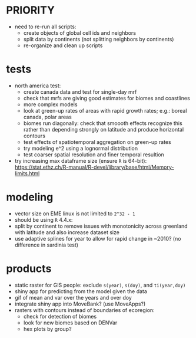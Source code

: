 # PRIORITY

- need to re-run all scripts:
  - create objects of global cell ids and neighbors 
  - split data by continents (not splitting neighbors by continents)
  - re-organize and clean up scripts

# tests

- north america test:
  - create canada data and test for single-day mrf
  - check that mrfs are giving good estimates for biomes and coastlines
  - more complex models
  - look at green-up rates of areas with rapid growth rates; e.g.: boreal canada, polar areas
  - biomes run diagonally: check that smoooth effects recognize this rather than depending strongly on latitude and produce horizontal contours
  - test effects of spatiotemporal aggregation on green-up rates
  - try modeling e^2 using a lognormal distribution
  - test coarser spatial resolution and finer temporal resultion
- try increasing max dataframe size (ensure `R` is 64-bit): https://stat.ethz.ch/R-manual/R-devel/library/base/html/Memory-limits.html

# modeling

- vector size on EME linux is not limited to `2^32 - 1`
- should be using `R` 4.4.x: 
- split by continent to remove issues with monotonicity across greenland with latitude and also increase dataset size
- use adaptive splines for year to allow for rapid change in ~2010? (no difference in sardinia test)

# products

- static raster for GIS people: exclude `s(year)`, `s(doy)`, and `ti(year,doy)`
- shiny app for predicting from the model given the data
- gif of mean and var over the years and over doy
- integrate shiny app into MoveBank? (use MoveApps?)
- rasters with contours instead of boundaries of ecoregion:
  - check for detection of biomes
  - look for new biomes based on DENVar
  - hex plots by group?
